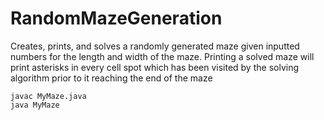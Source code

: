 # RandomMazeGeneration

Creates, prints, and solves a randomly generated maze given inputted numbers for the length and width of the maze. Printing a solved maze will print asterisks in every cell spot which has been visited by the solving algorithm prior to it reaching the end of the maze

`javac MyMaze.java` <br>
`java MyMaze`
